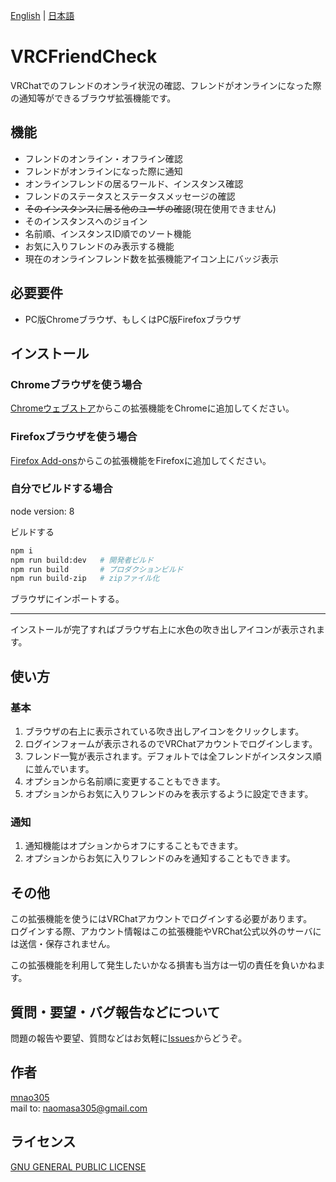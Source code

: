 [English](README.md) | [日本語](README.ja.md)

# VRCFriendCheck

VRChatでのフレンドのオンライ状況の確認、フレンドがオンラインになった際の通知等ができるブラウザ拡張機能です。

## 機能

- フレンドのオンライン・オフライン確認
- フレンドがオンラインになった際に通知
- オンラインフレンドの居るワールド、インスタンス確認
- フレンドのステータスとステータスメッセージの確認
- ~~そのインスタンスに居る他のユーザの確認~~(現在使用できません)
- そのインスタンスへのジョイン
- 名前順、インスタンスID順でのソート機能
- お気に入りフレンドのみ表示する機能
- 現在のオンラインフレンド数を拡張機能アイコン上にバッジ表示

## 必要要件

- PC版Chromeブラウザ、もしくはPC版Firefoxブラウザ

## インストール

### Chromeブラウザを使う場合

[Chromeウェブストア](https://chrome.google.com/webstore/detail/vrcfriendcheck/fkhfmlkfiaafmoaobaofhldnlgapekhl)からこの拡張機能をChromeに追加してください。

### Firefoxブラウザを使う場合

[Firefox Add-ons](https://addons.mozilla.org/ja/firefox/addon/vrcfriendcheck/)からこの拡張機能をFirefoxに追加してください。

### 自分でビルドする場合

node version: 8

ビルドする

```sh
npm i
npm run build:dev   # 開発者ビルド
npm run build       # プロダクションビルド
npm run build-zip   # zipファイル化
```

ブラウザにインポートする。

---
インストールが完了すればブラウザ右上に水色の吹き出しアイコンが表示されます。

## 使い方

### 基本

1. ブラウザの右上に表示されている吹き出しアイコンをクリックします。
2. ログインフォームが表示されるのでVRChatアカウントでログインします。
3. フレンド一覧が表示されます。デフォルトでは全フレンドがインスタンス順に並んでいます。
4. オプションから名前順に変更することもできます。
5. オプションからお気に入りフレンドのみを表示するように設定できます。

### 通知

1. 通知機能はオプションからオフにすることもできます。
2. オプションからお気に入りフレンドのみを通知することもできます。

## その他

この拡張機能を使うにはVRChatアカウントでログインする必要があります。  
ログインする際、アカウント情報はこの拡張機能やVRChat公式以外のサーバには送信・保存されません。

この拡張機能を利用して発生したいかなる損害も当方は一切の責任を負いかねます。

## 質問・要望・バグ報告などについて

問題の報告や要望、質問などはお気軽に[Issues](https://github.com/mnao305/VRCFriendCheck/issues)からどうぞ。

## 作者

[mnao305](https://twitter.com/mnao_305)  
mail to: naomasa305@gmail.com

## ライセンス

[GNU GENERAL PUBLIC LICENSE](LICENSE)
